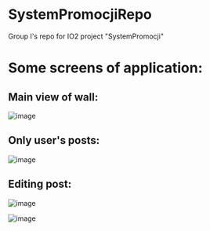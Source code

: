 # SystemPromocjiRepo
Group I's repo for IO2 project "SystemPromocji"


# Some screens of application:

## Main view of wall:
![image](https://user-images.githubusercontent.com/58141699/134584452-6ae396bb-523b-44c3-b49e-e9d4713491ab.png)


## Only user's posts:
![image](https://user-images.githubusercontent.com/58141699/134584673-db9975ea-f9fd-4c60-8bb9-9c2c761ad4ad.png)


## Editing post:

![image](https://user-images.githubusercontent.com/58141699/134584906-03949302-5494-44ed-bab4-bac52703d8c3.png)

![image](https://user-images.githubusercontent.com/58141699/134584968-a3c3b0f2-9bb4-4400-866b-2620cc9a5084.png)



